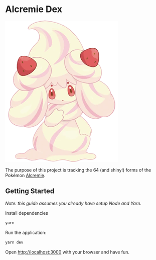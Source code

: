 # Alcremie Dex

![alt text](/public/images/alcremie-readme.webp)

The purpose of this project is tracking the 64 (and shiny!) forms of the Pokémon [Alcremie](https://bulbapedia.bulbagarden.net/wiki/Alcremie_(Pok%C3%A9mon)).

## Getting Started
_Note: this guide assumes you already have setup Node and Yarn._

Install dependencies

```bash
yarn
```

Run the application:

```bash
yarn dev
```


Open [http://localhost:3000](http://localhost:3000) with your browser and have fun.